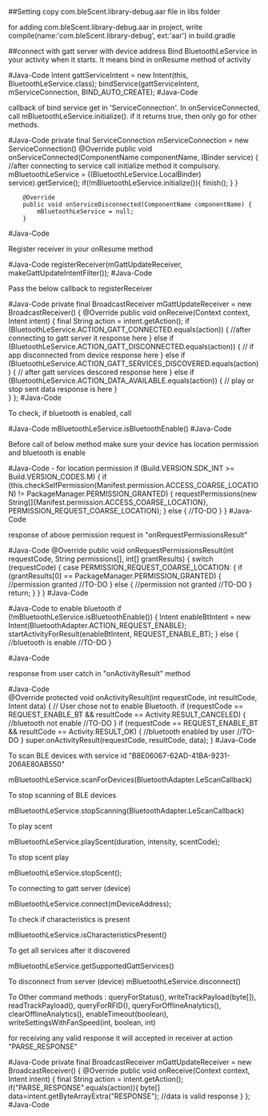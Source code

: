 
##Setting
copy com.bleScent.library-debug.aar file in libs folder

for adding com.bleScent.library-debug.aar in project, write compile(name:'com.bleScent.library-debug', ext:'aar') in build.gradle

##connect with gatt server with device address
Bind BluetoothLeService in your activity when it starts. It means bind in onResume method of activity

#Java-Code
	Intent gattServiceIntent = new Intent(this, BluetoothLeService.class);
	bindService(gattServiceIntent, mServiceConnection, BIND_AUTO_CREATE);
#Java-Code

callback of bind service get in 'ServiceConnection'. In onServiceConnected, call mBluetoothLeService.initialize(). if it returns true, then only go for other methods.

#Java-Code
  private final ServiceConnection mServiceConnection = new ServiceConnection()
        @Override
        public void onServiceConnected(ComponentName componentName, IBinder service) {
        //after connecting to service call initialize method it compulsory.
            mBluetoothLeService = ((BluetoothLeService.LocalBinder) service).getService();
            if(!mBluetoothLeService.initialize()){
                finish();
            }
        }

        @Override
        public void onServiceDisconnected(ComponentName componentName) {
            mBluetoothLeService = null;
        }
#Java-Code

Register receiver in your onResume method

#Java-Code
    registerReceiver(mGattUpdateReceiver, makeGattUpdateIntentFilter());
#Java-Code

Pass the below callback to registerReceiver

#Java-Code
    private final BroadcastReceiver mGattUpdateReceiver = new BroadcastReceiver() {
        @Override
        public void onReceive(Context context, Intent intent) {
            final String action = intent.getAction();
            if (BluetoothLeService.ACTION_GATT_CONNECTED.equals(action)) {
			//after connecting to gatt server it response here
            } else if (BluetoothLeService.ACTION_GATT_DISCONNECTED.equals(action)) {
                // if app disconnected from device response here
            } else if (BluetoothLeService.ACTION_GATT_SERVICES_DISCOVERED.equals(action)) {
                // after gatt services descored response here
            } else if (BluetoothLeService.ACTION_DATA_AVAILABLE.equals(action)) {
                // play or stop sent data response is here
            }     
        }
    };
#Java-Code
    
To check, if bluetooth is enabled, call 

#Java-Code
	mBluetoothLeService.isBluetoothEnable()
#Java-Code

Before call of below method make sure your device has location permission and bluetooth is enable

#Java-Code - for location permission
   if (Build.VERSION.SDK_INT >= Build.VERSION_CODES.M) {
               if (this.checkSelfPermission(Manifest.permission.ACCESS_COARSE_LOCATION) != PackageManager.PERMISSION_GRANTED) {
                   requestPermissions(new String[]{Manifest.permission.ACCESS_COARSE_LOCATION}, PERMISSION_REQUEST_COARSE_LOCATION);
               } else {
                  //TO-DO
               }
           }
#Java-Code


response of above permission request in "onRequestPermissionsResult"

#Java-Code
     @Override
        public void onRequestPermissionsResult(int requestCode,
                                               String permissions[],
                                               int[] grantResults) {
            switch (requestCode) {
                case PERMISSION_REQUEST_COARSE_LOCATION: {
                    if (grantResults[0] == PackageManager.PERMISSION_GRANTED) {
                       //permission granted
                       //TO-DO
                    } else {
                       //permission not granted
                       //TO-DO
                    }
                    return;
                }
            }
        }
#Java-Code


#Java-Code to enable bluetooth
       if (!mBluetoothLeService.isBluetoothEnable()) {
                   Intent enableBtIntent = new Intent(BluetoothAdapter.ACTION_REQUEST_ENABLE);
                   startActivityForResult(enableBtIntent, REQUEST_ENABLE_BT);
               } else {
                   //bluetooth is enable
                   //TO-DO
               }

#Java-Code

response from user catch in "onActivityResult" method
      
#Java-Code      
       @Override
          protected void onActivityResult(int requestCode, int resultCode, Intent data) {
              // User chose not to enable Bluetooth.
              if (requestCode == REQUEST_ENABLE_BT && resultCode == Activity.RESULT_CANCELED) {
                  //bluetooth not enable
                  //TO-DO
              }
              if (requestCode == REQUEST_ENABLE_BT && resultCode == Activity.RESULT_OK) {
                  //bluetooth enabled by user
                  //TO-DO
              }
              super.onActivityResult(requestCode, resultCode, data);
          }
#Java-Code

To scan BLE devices with service id "B8E06067-62AD-41BA-9231-206AE80AB550"

  mBluetoothLeService.scanForDevices(BluetoothAdapter.LeScanCallback)


To stop scanning of BLE devices

  mBluetoothLeService.stopScanning(BluetoothAdapter.LeScanCallback)


To play scent

 mBluetoothLeService.playScent(duration, intensity, scentCode);


To stop scent play

 mBluetoothLeService.stopScent();


To connecting to gatt server (device)

 mBluetoothLeService.connect(mDeviceAddress);


To check if characteristics is present

 mBluetoothLeService.isCharacteristicsPresent()


To get all services after it discovered

 mBluetoothLeService.getSupportedGattServices()


To disconnect from server (device)
  mBluetoothLeService.disconnect()

To Other command methods :
  queryForStatus(),
  writeTrackPayload(byte[]<payload>),
  readTrackPayload(),
  queryForRFID(),
  queryForOfflineAnalytics(),
  clearOfflineAnalytics(),
  enableTimeout(boolean<isEnable>),
  writeSettingsWithFanSpeed(int<fanSpeedPercentage>, boolean<isTimeoutOn>, int<timeoutMinutes>)


  for receiving any valid response it will accepted in receiver at action "PARSE_RESPONSE"

#Java-Code
 private final BroadcastReceiver mGattUpdateReceiver = new BroadcastReceiver() {
        @Override
        public void onReceive(Context context, Intent intent) {
            final String action = intent.getAction();
            if("PARSE_RESPONSE".equals(action)){
                           byte[] data=intent.getByteArrayExtra("RESPONSE");
                           //data is valid response
                           }
                       };
 #Java-Code


       

 
